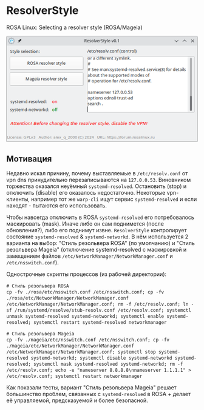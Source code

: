 # ResolverStyle
ROSA Linux: Selecting a resolver style (ROSA/Mageia)  
  
![](https://github.com/AKotov-dev/ResolverStyle/blob/main/Screenshot1.png)
  
Мотивация
--
Недавно искал причину, почему выставляемые в `/etc/resolv.conf` от vpn dns принудительно перезаписываются на `127.0.0.53`. Виновником торжества оказался неуёмный `systemd-resolved`. Остановить (stop) и отключить (disable) его оказалось недостаточно. Некоторые vpn-клиенты, например тот же `warp-cli` ищут сервис `systemd-resolved` и если находят - пытаются его использовать.

Чтобы навсегда отключить в ROSA `systemd-resolved` его потребовалось маскировать (mask). Иначе либо он сам поднимется (после обновления?), либо его поднимут извне. `ResolverStyle` контролирует состояние `systemd-resolved` & `systemd-networkd`. В нём используется 2 варианта на выбор: "Стиль резольвера ROSA" (по умолчанию) и "Стиль резольвера Mageia" (отключение systemd-resolved с маскировкой и замещением файлов `/etc/NetworkManager/NetworkManager.conf` и `/etc/nsswitch.conf`).

Однострочные скрипты процессов (из рабочей директории):
```
# Стиль резольвера ROSA
cp -fv ./rosa/etc/nsswitch.conf /etc/nsswitch.conf; cp -fv ./rosa/etc/NetworkManager/NetworkManager.conf /etc/NetworkManager/NetworkManager.conf; rm -f /etc/resolv.conf; ln -sf /run/systemd/resolve/stub-resolv.conf /etc/resolv.conf; systemctl unmask systemd-resolved systemd-networkd; systemctl enable systemd-resolved; systemctl restart systemd-resolved networkmanager
```
```
# Стиль резольвера Mageia
cp -fv ./mageia/etc/nsswitch.conf /etc/nsswitch.conf; cp -fv ./mageia/etc/NetworkManager/NetworkManager.conf /etc/NetworkManager/NetworkManager.conf; systemctl stop systemd-resolved systemd-networkd; systemctl disable systemd-networkd systemd-resolved; systemctl mask systemd-resolved systemd-networkd; rm -f /etc/resolv.conf; echo -e "nameserver 8.8.8.8\nnameserver 1.1.1.1" > /etc/resolv.conf; systemctl restart networkmanager
```

Как показали тесты, вариант "Cтиль резольвера Mageia" решает большинство проблем, связанных с `systemd-resolved` в ROSA + делает её управляемой, предсказуемой и более безопасной.

